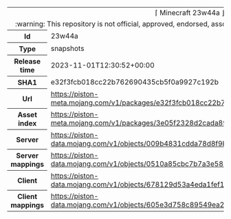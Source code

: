 <html><table>
<tr><td colspan="2" align="center"><img width="0" height="0"><br/>⌈ Minecraft 23w44a ⌋<br/><img width="0" height="0"></td></tr>
<tr><td colspan="2" align="center"><img width="0" height="0"><br/>
:warning: This repository is not official, approved, endorsed, associated or connected with Mojang :warning:
<br/><img width="0" height="0"></td></tr>
<tr><th>Id</th><td>23w44a</td></tr>
<tr><th>Type</th><td>snapshots</td></tr>
<tr><th>Release time</th><td>2023-11-01T12:30:52+00:00</td></tr>
<tr><th>SHA1</th><td>e32f3fcb018cc22b762690435cb5f0a9927c192b</td></tr>
<tr><th>Url</th><td><a href="https://piston-meta.mojang.com/v1/packages/e32f3fcb018cc22b762690435cb5f0a9927c192b/23w44a.json">https://piston-meta.mojang.com/v1/packages/e32f3fcb018cc22b762690435cb5f0a9927c192b/23w44a.json</a></td></tr>
<tr><th>Asset index</th><td><a href="https://piston-meta.mojang.com/v1/packages/3e05f2328d2cada8932d4e14059bd045bf3eb947/10.json">https://piston-meta.mojang.com/v1/packages/3e05f2328d2cada8932d4e14059bd045bf3eb947/10.json</a></td></tr>
<tr><th>Server</th><td><a href="https://piston-data.mojang.com/v1/objects/009b4831cdda78d8f9b235265e45d0bf14a920da/server.jar">https://piston-data.mojang.com/v1/objects/009b4831cdda78d8f9b235265e45d0bf14a920da/server.jar</a></td></tr>
<tr><th>Server mappings</th><td><a href="https://piston-data.mojang.com/v1/objects/0510a85cbc7b7a3e585c752e9d5bd5d6511f6221/server.txt">https://piston-data.mojang.com/v1/objects/0510a85cbc7b7a3e585c752e9d5bd5d6511f6221/server.txt</a></td></tr>
<tr><th>Client</th><td><a href="https://piston-data.mojang.com/v1/objects/678129d53a4eda1fef19d0ce362eb12b53bf2ea3/client.jar">https://piston-data.mojang.com/v1/objects/678129d53a4eda1fef19d0ce362eb12b53bf2ea3/client.jar</a></td></tr>
<tr><th>Client mappings</th><td><a href="https://piston-data.mojang.com/v1/objects/605e3d758c89549ea2184a982d486462fe125e4a/client.txt">https://piston-data.mojang.com/v1/objects/605e3d758c89549ea2184a982d486462fe125e4a/client.txt</a></td></tr>
</table></html>